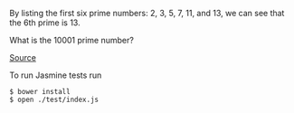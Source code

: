 By listing the first six prime numbers: 2, 3, 5, 7, 11, and 13, we can see that the 6th prime is 13.

What is the 10001 prime number?

[Source](https://projecteuler.net/problem=7)

To run Jasmine tests run
```
$ bower install
$ open ./test/index.js
```
